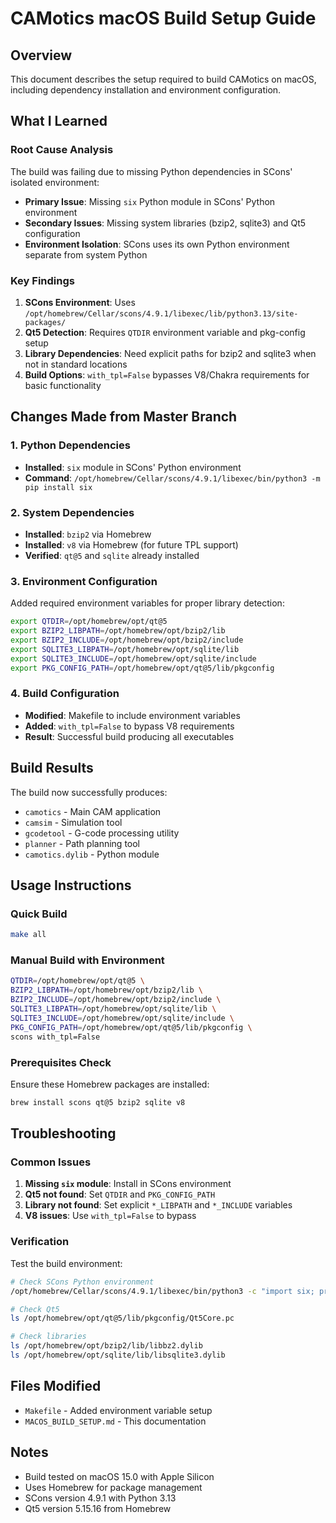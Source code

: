 # CAMotics macOS Build Setup Guide

## Overview
This document describes the setup required to build CAMotics on macOS, including dependency installation and environment configuration.

## What I Learned

### Root Cause Analysis
The build was failing due to missing Python dependencies in SCons' isolated environment:
- **Primary Issue**: Missing `six` Python module in SCons' Python environment
- **Secondary Issues**: Missing system libraries (bzip2, sqlite3) and Qt5 configuration
- **Environment Isolation**: SCons uses its own Python environment separate from system Python

### Key Findings
1. **SCons Environment**: Uses `/opt/homebrew/Cellar/scons/4.9.1/libexec/lib/python3.13/site-packages/`
2. **Qt5 Detection**: Requires `QTDIR` environment variable and pkg-config setup
3. **Library Dependencies**: Need explicit paths for bzip2 and sqlite3 when not in standard locations
4. **Build Options**: `with_tpl=False` bypasses V8/Chakra requirements for basic functionality

## Changes Made from Master Branch

### 1. Python Dependencies
- **Installed**: `six` module in SCons' Python environment
- **Command**: `/opt/homebrew/Cellar/scons/4.9.1/libexec/bin/python3 -m pip install six`

### 2. System Dependencies
- **Installed**: `bzip2` via Homebrew
- **Installed**: `v8` via Homebrew (for future TPL support)
- **Verified**: `qt@5` and `sqlite` already installed

### 3. Environment Configuration
Added required environment variables for proper library detection:

```bash
export QTDIR=/opt/homebrew/opt/qt@5
export BZIP2_LIBPATH=/opt/homebrew/opt/bzip2/lib
export BZIP2_INCLUDE=/opt/homebrew/opt/bzip2/include
export SQLITE3_LIBPATH=/opt/homebrew/opt/sqlite/lib
export SQLITE3_INCLUDE=/opt/homebrew/opt/sqlite/include
export PKG_CONFIG_PATH=/opt/homebrew/opt/qt@5/lib/pkgconfig
```

### 4. Build Configuration
- **Modified**: Makefile to include environment variables
- **Added**: `with_tpl=False` to bypass V8 requirements
- **Result**: Successful build producing all executables

## Build Results
The build now successfully produces:
- `camotics` - Main CAM application
- `camsim` - Simulation tool
- `gcodetool` - G-code processing utility
- `planner` - Path planning tool
- `camotics.dylib` - Python module

## Usage Instructions

### Quick Build
```bash
make all
```

### Manual Build with Environment
```bash
QTDIR=/opt/homebrew/opt/qt@5 \
BZIP2_LIBPATH=/opt/homebrew/opt/bzip2/lib \
BZIP2_INCLUDE=/opt/homebrew/opt/bzip2/include \
SQLITE3_LIBPATH=/opt/homebrew/opt/sqlite/lib \
SQLITE3_INCLUDE=/opt/homebrew/opt/sqlite/include \
PKG_CONFIG_PATH=/opt/homebrew/opt/qt@5/lib/pkgconfig \
scons with_tpl=False
```

### Prerequisites Check
Ensure these Homebrew packages are installed:
```bash
brew install scons qt@5 bzip2 sqlite v8
```

## Troubleshooting

### Common Issues
1. **Missing `six` module**: Install in SCons environment
2. **Qt5 not found**: Set `QTDIR` and `PKG_CONFIG_PATH`
3. **Library not found**: Set explicit `*_LIBPATH` and `*_INCLUDE` variables
4. **V8 issues**: Use `with_tpl=False` to bypass

### Verification
Test the build environment:
```bash
# Check SCons Python environment
/opt/homebrew/Cellar/scons/4.9.1/libexec/bin/python3 -c "import six; print('six OK')"

# Check Qt5
ls /opt/homebrew/opt/qt@5/lib/pkgconfig/Qt5Core.pc

# Check libraries
ls /opt/homebrew/opt/bzip2/lib/libbz2.dylib
ls /opt/homebrew/opt/sqlite/lib/libsqlite3.dylib
```

## Files Modified
- `Makefile` - Added environment variable setup
- `MACOS_BUILD_SETUP.md` - This documentation

## Notes
- Build tested on macOS 15.0 with Apple Silicon
- Uses Homebrew for package management
- SCons version 4.9.1 with Python 3.13
- Qt5 version 5.15.16 from Homebrew